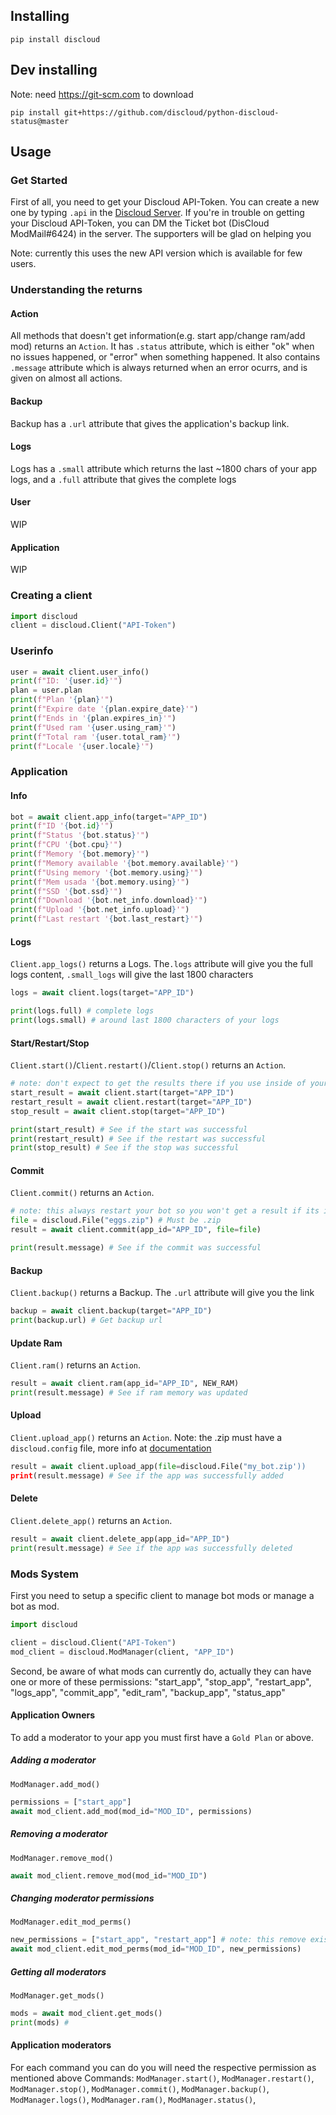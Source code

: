 ## Installing
```
pip install discloud
```
## Dev installing
Note: need https://git-scm.com to download
```
pip install git+https://github.com/discloud/python-discloud-status@master
```

## Usage
### Get Started
First of all, you need to get your Discloud API-Token. You can create a new one by typing `.api` in the [Discloud Server](https://discord.gg/discloud).
If you're in trouble on getting your Discloud API-Token, you can DM the Ticket bot (DisCloud ModMail#6424) in the server. The supporters will be glad on helping you

Note: currently this uses the new API version which is available for few users.

### Understanding the returns
#### Action
All methods that doesn't get information(e.g. start app/change ram/add mod) returns an `Action`. It has `.status` attribute, which is either "ok" when no issues happened, or "error" when something happened. It also contains `.message` attribute which is always returned when an error ocurrs, and is given on almost all actions.

#### Backup
Backup has a `.url` attribute that gives the application's backup link.
#### Logs
Logs has a `.small` attribute which returns the last ~1800 chars of your app logs, and a `.full` attribute that gives the complete logs
#### User
WIP
#### Application
WIP

### Creating a client
```python
import discloud
client = discloud.Client("API-Token")
```

### Userinfo
```python
user = await client.user_info()
print(f"ID: '{user.id}'")
plan = user.plan
print(f"Plan '{plan}'")
print(f"Expire date '{plan.expire_date}'")
print(f"Ends in '{plan.expires_in}'")
print(f"Used ram '{user.using_ram}'")
print(f"Total ram '{user.total_ram}'")
print(f"Locale '{user.locale}'")
```

### Application

#### Info
```python
bot = await client.app_info(target="APP_ID")
print(f"ID '{bot.id}'")
print(f"Status '{bot.status}'")
print(f"CPU '{bot.cpu}'")
print(f"Memory '{bot.memory}'")
print(f"Memory available '{bot.memory.available}'")
print(f"Using memory '{bot.memory.using}'")
print(f"Mem usada '{bot.memory.using}'")
print(f"SSD '{bot.ssd}'")
print(f"Download '{bot.net_info.download}'")
print(f"Upload '{bot.net_info.upload}'")
print(f"Last restart '{bot.last_restart}'")
```

#### Logs
`Client.app_logs()` returns a Logs. The`.logs` attribute will give you the full logs content, `.small_logs` will give the last 1800 characters
```python
logs = await client.logs(target="APP_ID")

print(logs.full) # complete logs
print(logs.small) # around last 1800 characters of your logs
```

#### Start/Restart/Stop
`Client.start()`/`Client.restart()`/`Client.stop()` returns an `Action`.
```python
# note: don't expect to get the results there if you use inside of your bot since its going to get shutdown
start_result = await client.start(target="APP_ID")
restart_result = await client.restart(target="APP_ID")
stop_result = await client.stop(target="APP_ID")

print(start_result) # See if the start was successful
print(restart_result) # See if the restart was successful
print(stop_result) # See if the stop was successful
```

#### Commit
`Client.commit()` returns an `Action`.
```python
# note: this always restart your bot so you won't get a result if its inside of your bot
file = discloud.File("eggs.zip") # Must be .zip
result = await client.commit(app_id="APP_ID", file=file)

print(result.message) # See if the commit was successful
```

#### Backup
`Client.backup()` returns a Backup. The `.url` attribute will give you the link
```python
backup = await client.backup(target="APP_ID")
print(backup.url) # Get backup url
```

#### Update Ram
`Client.ram()` returns an `Action`.
```python
result = await client.ram(app_id="APP_ID", NEW_RAM)
print(result.message) # See if ram memory was updated
```

#### Upload
`Client.upload_app()` returns an `Action`.
Note: the .zip must have a `discloud.config` file, more info at [documentation](https://docs.discloudbot.com/v/en/suport/faq/discloud.config)
```python
result = await client.upload_app(file=discloud.File("my_bot.zip'))
print(result.message) # See if the app was successfully added
```


#### Delete
`Client.delete_app()` returns an `Action`.
```python
result = await client.delete_app(app_id="APP_ID")
print(result.message) # See if the app was successfully deleted
```

### Mods System
First you need to setup a specific client to manage bot mods or manage a bot as mod.
```python
import discloud

client = discloud.Client("API-Token")
mod_client = discloud.ModManager(client, "APP_ID")
```
Second, be aware of what mods can currently do, actually they can have one or more of these permissions:
"start_app", "stop_app", "restart_app", "logs_app", "commit_app", "edit_ram", "backup_app", "status_app"
#### Application Owners
To add a moderator to your app you must first have a `Gold Plan` or above.
##### Adding a moderator
`ModManager.add_mod()`
```python
permissions = ["start_app"]
await mod_client.add_mod(mod_id="MOD_ID", permissions)
```
##### Removing a moderator
`ModManager.remove_mod()`
```python
await mod_client.remove_mod(mod_id="MOD_ID")
```

##### Changing moderator permissions
`ModManager.edit_mod_perms()`
```python
new_permissions = ["start_app", "restart_app"] # note: this remove existing perms if they are not there
await mod_client.edit_mod_perms(mod_id="MOD_ID", new_permissions)
```

##### Getting all moderators
`ModManager.get_mods()`
```python
mods = await mod_client.get_mods()
print(mods) # 
```

#### Application moderators
For each command you can do you will need the respective permission as mentioned above
Commands: `ModManager.start()`, `ModManager.restart()`, `ModManager.stop()`, `ModManager.commit()`, `ModManager.backup()`, `ModManager.logs()`,  `ModManager.ram()`, `ModManager.status()`, 
